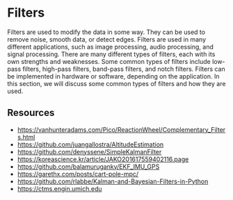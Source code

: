 # Filters

Filters are used to modify the data in some way. They can be used to remove noise, smooth data, or detect edges. Filters are used in many different applications, such as image processing, audio processing, and signal processing. There are many different types of filters, each with its own strengths and weaknesses. Some common types of filters include low-pass filters, high-pass filters, band-pass filters, and notch filters. Filters can be implemented in hardware or software, depending on the application. In this section, we will discuss some common types of filters and how they are used.

<!-- ## Low-Pass Filter -->

## Resources

- <https://vanhunteradams.com/Pico/ReactionWheel/Complementary_Filters.html>
- <https://github.com/juangallostra/AltitudeEstimation>
- <https://github.com/denyssene/SimpleKalmanFilter>
- <https://koreascience.kr/article/JAKO201617559402116.page>
- <https://github.com/balamuruganky/EKF_IMU_GPS>
- <https://garethx.com/posts/cart-pole-mpc/>
- <https://github.com/rlabbe/Kalman-and-Bayesian-Filters-in-Python>
- <https://ctms.engin.umich.edu>
